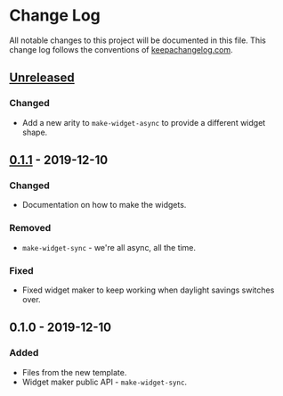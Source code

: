 # Change Log
All notable changes to this project will be documented in this file. This change log follows the conventions of [keepachangelog.com](http://keepachangelog.com/).

## [Unreleased]
### Changed
- Add a new arity to `make-widget-async` to provide a different widget shape.

## [0.1.1] - 2019-12-10
### Changed
- Documentation on how to make the widgets.

### Removed
- `make-widget-sync` - we're all async, all the time.

### Fixed
- Fixed widget maker to keep working when daylight savings switches over.

## 0.1.0 - 2019-12-10
### Added
- Files from the new template.
- Widget maker public API - `make-widget-sync`.

[Unreleased]: https://github.com/your-name/codewars/compare/0.1.1...HEAD
[0.1.1]: https://github.com/your-name/codewars/compare/0.1.0...0.1.1
